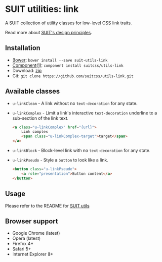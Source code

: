 # SUIT utilities: link

A SUIT collection of utility classes for low-level CSS link traits.

Read more about [SUIT's design principles](https://github.com/suitcss/suit/).

## Installation

* [Bower](http://bower.io/): `bower install --save suit-utils-link`
* [Component(1)](http://component.io/): `component install suitcss/utils-link`
* Download: [zip](https://github.com/suitcss/utils-link/zipball/master)
* Git: `git clone https://github.com/suitcss/utils-link.git`

## Available classes

* `u-linkClean` - A link without no `text-decoration` for any state.

* `u-linkComplex` - Limit a link's interactive `text-decoration` underline to a
  sub-section of the link text.

    ```html
    <a class="u-linkComplex" href="{url}">
        Link complex
        <span class="u-linkComplex-target">target</span>
    </a>
    ```

* `u-linkBlock` - Block-level link with no `text-decoration` for any state.

* `u-linkPseudo` - Style a `button` to look like a link.

    ```html
    <button class="u-linkPseudo">
        <a role="presentation">Button content</a>
    </button>
    ```

## Usage

Please refer to the README for [SUIT utils](https://github.com/suitcss/utils/)

## Browser support

* Google Chrome (latest)
* Opera (latest)
* Firefox 4+
* Safari 5+
* Internet Explorer 8+
